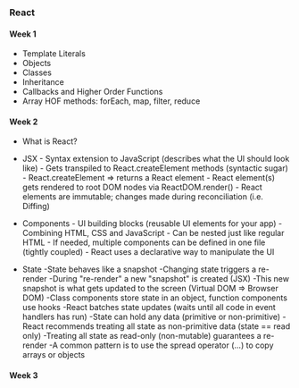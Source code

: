 ### React

#### Week 1

  * Template Literals
  * Objects
  * Classes
  * Inheritance
  * Callbacks and Higher Order Functions
  * Array HOF methods: forEach, map, filter, reduce

#### Week 2

  * What is React?
  * JSX 
        - Syntax extension to JavaScript (describes what the UI should look like)
        - Gets transpiled to React.createElement methods (syntactic sugar)
        - React.createElement => returns a React element
        - React element(s) gets rendered to root DOM nodes via ReactDOM.render()
        - React elements are immutable; changes made during reconciliation (i.e. Diffing)

  * Components 
        - UI building blocks (reusable UI elements for your app)
        - Combining HTML, CSS and JavaScript <ComponentName />
        - Can be nested just like regular HTML
        - If needed, multiple components can be defined in one file (tightly coupled)
        - React uses a declarative way to manipulate the UI

  * State
        -State behaves like a snapshot
        -Changing state triggers a re-render
        -During "re-render" a new "snapshot" is created (JSX)
        -This new snapshot is what gets updated to the screen (Virtual DOM => Browser DOM)
        -Class components store state in an object, function components use hooks
        -React batches state updates (waits until all code in event handlers has run)
        -State can hold any data (primitive or non-primitive)
        -React recommends treating all state as non-primitive data (state == read only)
        -Treating all state as read-only (non-mutable) guarantees a re-render
        -A common pattern is to use the spread operator (...) to copy arrays or objects

#### Week 3



  